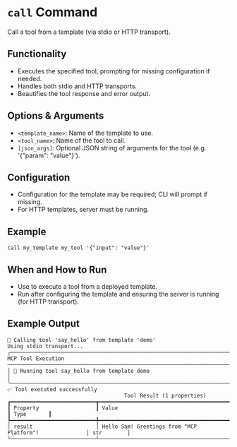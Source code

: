 # `call` Command

Call a tool from a template (via stdio or HTTP transport).

## Functionality
- Executes the specified tool, prompting for missing configuration if needed.
- Handles both stdio and HTTP transports.
- Beautifies the tool response and error output.

## Options & Arguments
- `<template_name>`: Name of the template to use.
- `<tool_name>`: Name of the tool to call.
- `[json_args]`: Optional JSON string of arguments for the tool (e.g. '{"param": "value"}').

## Configuration
- Configuration for the template may be required; CLI will prompt if missing.
- For HTTP templates, server must be running.

## Example
```
call my_template my_tool '{"input": "value"}'
```

## When and How to Run
- Use to execute a tool from a deployed template.
- Run after configuring the template and ensuring the server is running (for HTTP transport).

## Example Output
```mcp> call demo say_hello {"name": "Sam"}
🚀 Calling tool 'say_hello' from template 'demo'
Using stdio transport...
╭───────────────────────────────────────────────────────────────────────────────────────────────────────────────────────────────────────────────────────────────────────────────────────────────────────────── MCP Tool Execution ─────────────────────────────────────────────────────────────────────────────────────────────────────────────────────────────────────────────────────────────────────────────────────────────────────────────╮
│ 🔧 Running tool say_hello from template demo                                                                                                                                                                                                                                                                                                                                                                                                 │
╰──────────────────────────────────────────────────────────────────────────────────────────────────────────────────────────────────────────────────────────────────────────────────────────────────────────────────────────────────────────────────────────────────────────────────────────────────────────────────────────────────────────────────────────────────────────────────────────────────────────────────────────────────────────────╯
✅ Tool executed successfully
                                     Tool Result (1 properties)                                     
┏━━━━━━━━━━━━━━━━━━━━━━━━━━━┳━━━━━━━━━━━━━━━━━━━━━━━━━━━━━━━━━━━━━━━━━━━━━━━━━━━━━━━━━┳━━━━━━━━━━━━┓
┃ Property                  ┃ Value                                                   ┃ Type       ┃
┡━━━━━━━━━━━━━━━━━━━━━━━━━━━╇━━━━━━━━━━━━━━━━━━━━━━━━━━━━━━━━━━━━━━━━━━━━━━━━━━━━━━━━━╇━━━━━━━━━━━━┩
│ result                    │ Hello Sam! Greetings from "MCP Platform"!               │ str        │
└───────────────────────────┴─────────────────────────────────────────────────────────┴────────────┘
```